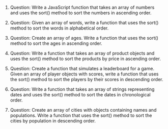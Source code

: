 1. Question: Write a JavaScript function that takes an array of numbers and uses the sort() method to sort the numbers in ascending order.

2. Question: Given an array of words, write a function that uses the sort() method to sort the words in alphabetical order.

3. Question: Create an array of ages. Write a function that uses the sort() method to sort the ages in ascending order.

4. Question: Write a function that takes an array of product objects and uses the sort() method to sort the products by price in ascending order.

5. Question: Create a function that simulates a leaderboard for a game. Given an array of player objects with scores, write a function that uses the sort() method to sort the players by their scores in descending order.

6. Question: Write a function that takes an array of strings representing dates and uses the sort() method to sort the dates in chronological order.

7. Question: Create an array of cities with objects containing names and populations. Write a function that uses the sort() method to sort the cities by population in descending order.

